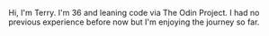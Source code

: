 Hi, I'm Terry.
I'm 36 and leaning code via The Odin Project. 
I had no previous experience before now but I'm enjoying the journey so far.
